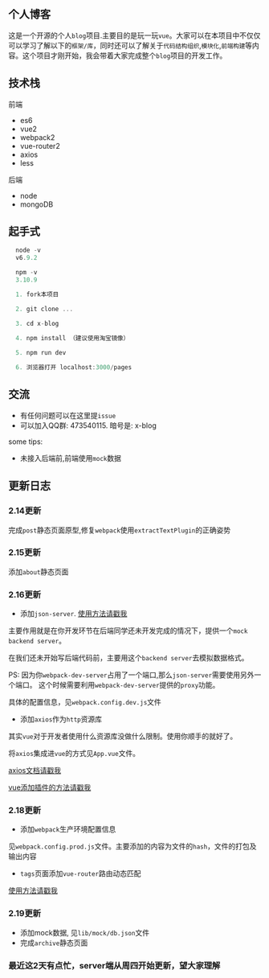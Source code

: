 ## 个人博客
  这是一个开源的个人`blog`项目.主要目的是玩一玩`vue`。大家可以在本项目中不仅仅可以学习了解以下的`框架/库`，同时还可以了解关于`代码结构组织`,`模块化`,`前端构建`等内容。这个项目才刚开始，我会带着大家完成整个`blog`项目的开发工作。

## 技术栈

前端
* es6
* vue2
* webpack2
* vue-router2
* axios
* less

后端
* node
* mongoDB


## 起手式

```javascript
  node -v
  v6.9.2

  npm -v
  3.10.9
```

```javascript
  1. fork本项目

  2. git clone ...

  3. cd x-blog

  4. npm install （建议使用淘宝镜像）
  
  5. npm run dev

  6. 浏览器打开 localhost:3000/pages
```

## 交流

* 有任何问题可以在这里提`issue`
* 可以加入QQ群: 473540115. 暗号是: x-blog 


some tips:

* 未接入后端前,前端使用`mock`数据

## 更新日志

### 2.14更新

完成`post`静态页面原型,修复`webpack`使用`extractTextPlugin`的正确姿势

### 2.15更新

添加`about`静态页面

### 2.16更新

* 添加`json-server`. [使用方法请戳我](https://github.com/typicode/json-server)

主要作用就是在你开发环节在后端同学还未开发完成的情况下，提供一个`mock backend server`。 

在我们还未开始写后端代码前，主要用这个`backend server`去模拟数据格式。

PS: 因为你`webpack-dev-server`占用了一个端口,那么`json-server`需要使用另外一个端口。
这个时候需要利用`webpack-dev-server`提供的`proxy`功能。

具体的配置信息，见`webpack.config.dev.js`文件

* 添加`axios`作为`http`资源库

其实`vue`对于开发者使用什么资源库没做什么限制。使用你顺手的就好了。

将`axios`集成进`vue`的方式见`App.vue`文件。

[axios文档请戳我](https://github.com/mzabriskie/axios)

[vue添加插件的方法请戳我](https://cn.vuejs.org/v2/guide/plugins.html)

### 2.18更新

* 添加`webpack`生产环境配置信息

见`webpack.config.prod.js`文件。主要添加的内容为文件的`hash`，文件的打包及输出内容

* `tags`页面添加`vue-router`路由动态匹配

[使用方法请戳我](http://router.vuejs.org/zh-cn/essentials/dynamic-matching.html)

### 2.19更新

* 添加mock数据, 见`lib/mock/db.json`文件
* 完成`archive`静态页面


### 最近这2天有点忙，server端从周四开始更新，望大家理解
